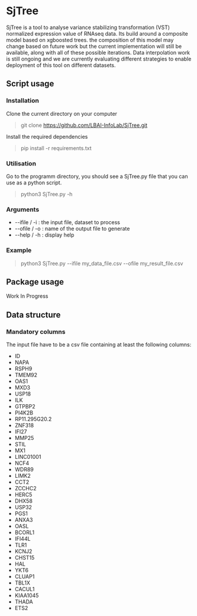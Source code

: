 # **SjTree**
SjTree is a tool to analyse variance stabilizing transformation (VST) normalized expression value of RNAseq data. Its build around a composite model based on xgboosted trees. the composition of this model may change based on future work but the current implementation will still be available, along with all of these possible iterations. Data interpolation work is still ongoing and we are currently evaluating different strategies to enable deployment of this tool on different datasets.

## **Script usage**

### Installation
Clone the current directory on your computer
> git clone https://github.com/LBAI-InfoLab/SjTree.git

Install the required dependencies
> pip install -r requirements.txt

### Utilisation
Go to the programm directory, you should see a SjTree.py file that you can use
as a python script.

> python3 SjTree.py -h

### Arguments
* --ifile / -i : the input file, dataset to process
* --ofile / -o : name of the output file to generate
* --help / -h : display help

### Example

> python3 SjTree.py --ifile my_data_file.csv --ofile my_result_file.csv


## **Package usage**
Work In Progress


## **Data structure**
### Mandatory columns
The input file have to be a csv file containing at least the following columns:
* ID
* NAPA
* RSPH9
* TMEM92
* OAS1
* MXD3
* USP18
* ILK
* GTPBP2
* PI4K2B
* RP11.295G20.2
* ZNF318
* IFI27
* MMP25
* STIL
* MX1
* LINC01001
* NCF4
* WDR89
* LIMK2
* CCT2
* ZCCHC2
* HERC5
* DHX58
* USP32
* PGS1
* ANXA3
* OASL
* BCORL1
* IFI44L
* TLR1
* KCNJ2
* CHST15
* HAL
* YKT6
* CLUAP1
* TBL1X
* CACUL1
* KIAA1045
* THADA
* ETS2
